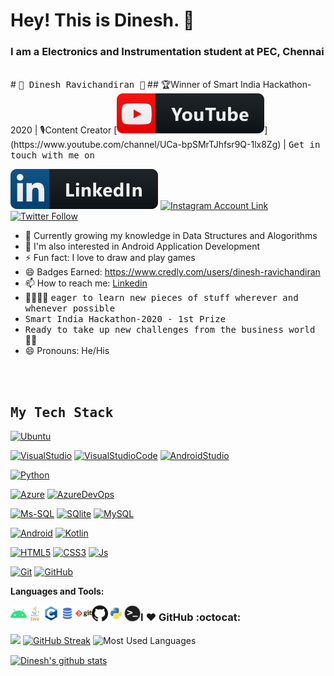 # Hey! This is Dinesh. 👋
### I am a Electronics and Instrumentation student at PEC, Chennai
<br>
# <samp> 🤖 Dinesh Ravichandiran  🤖</samp>
##  🏆Winner of Smart India Hackathon-2020 | 🎙Content Creator [<img src="https://raw.githubusercontent.com/8bithemant/8bithemant/master/svg/streaming/youtube.svg" >](https://www.youtube.com/channel/UCa-bpSMrTJhfsr9Q-1lx8Zg) | 
<samp> Get in touch with me on </samp> 

[<img src="https://raw.githubusercontent.com/8bithemant/8bithemant/master/svg/social/linkedin.svg" >](https://www.linkedin.com/in/dinesh-ravichandiran)
[![Instagram Account Link](https://img.shields.io/badge/-Instagram-black?style=flat&logo=instagram&link=https://github.com/coder08)](https://www.instagram.com/geekydinesh/)
[![Twitter Follow](https://img.shields.io/twitter/follow/thecoderdinesh?color=1DA1F2&logo=twitter&style=for-the-badge)](https://twitter.com/intent/follow?original_referer=https%3A%2F%2Fgithub.com%2FRDinesh0808&screen_name=thecoderdinesh)


- 🔭 Currently growing my knowledge in Data Structures and Alogorithms
- 📱  I'm also interested in Android Application Development
- ⚡ Fun fact: I love to draw and play games
- 😄 Badges Earned: https://www.credly.com/users/dinesh-ravichandiran
- 📫 How to reach me: [Linkedin](https://www.linkedin.com/in/dinesh-ravichandiran/)
- 🤹‍♂️🤹‍♂️ <samp> eager to learn new pieces of stuff wherever and whenever possible </samp>
- <samp> Smart India Hackathon-2020 - 1st Prize </samp>
- <samp> Ready to take up new challenges from the business world </samp>🐱‍🏍
- 😄 Pronouns: He/His
<br><br>
<br />

[youtube]: https://www.youtube.com/channel/UCa-bpSMrTJhfsr9Q-1lx8Zg

## <samp>My Tech Stack </samp>

[![Ubuntu](https://img.shields.io/badge/-Ubuntu-black?style=flat&logo=Ubuntu&link=https://github.com/coder08)](https://github.com/coder08)

[![VisualStudio](https://img.shields.io/badge/-VisualStudio-black?style=flat&logo=visual-studio&link=https://github.com/coder08&logoColor=522D91)](https://github.com/coder08)
[![VisualStudioCode](https://img.shields.io/badge/-VisualStudioCode-black?style=flat&logo=visual-studio-code&link=https://github.com/coder08&logoColor=007ACC)](https://github.com/coder08)
[![AndroidStudio](https://img.shields.io/badge/-AndroidStudio-black?style=flat&logo=android-studio&link=https://github.com/coder08)](https://github.com/coder08)

[![Python](https://img.shields.io/badge/-Python-black?style=flat&logo=python&link=https://github.com/coder08)](https://github.com/coder08) 


[![Azure](https://img.shields.io/badge/-MicrosoftAzure-black?style=flat&logo=microsoft-azure&link=https://github.com/coder08)](https://github.com/coder08)
[![AzureDevOps](https://img.shields.io/badge/-AzureDevOps-black?style=flat&logo=azure-devops&link=https://github.com/coder08)](https://github.com/coder08)

[![Ms-SQL](https://img.shields.io/badge/-MicrosoftSQLServer-black?style=flat&logo=microsoft-sql-server&link=https://github.com/coder08)](https://github.com/coder08)
[![SQlite](https://img.shields.io/badge/-SQLite-black?style=flat&logo=SQLite&link=https://github.com/coder08)](https://github.com/coder08)
[![MySQL](https://img.shields.io/badge/-MySQL-black?style=flat&logo=mysql&link=https://github.com/coder08)](https://github.com/coder08) 


[![Android](https://img.shields.io/badge/-Android-black?style=flat&logo=Android&logowidth=20&link=https://github.com/coder08)](https://github.com/coder08) [![Kotlin](https://img.shields.io/badge/-Kotlin-black?style=flat&logo=kotlin&logowidth=20&link=https://github.com/coder08)](https://github.com/coder08)


[![HTML5](https://img.shields.io/badge/-HTML5-E34F26?style=flat&logo=html5&logoColor=white&link=https://github.com/coder08)](https://github.com/coder08) [![CSS3](https://img.shields.io/badge/-CSS3-1572B6?style=flat&logo=css3&link=https://github.com/coder08)](https://github.com/coder08) [![Js](https://img.shields.io/badge/-Javascript-black?style=flat&logo=javascript&link=https://github.com/coder08)](https://github.com/coder08)

[![Git](https://img.shields.io/badge/-Git-black?style=flat&logo=git&link=https://github.com/coder08)](https://github.com/coder08) [![GitHub](https://img.shields.io/badge/-GitHub-181717?style=flat&logo=github&link=https://github.com/coder08)](https://github.com/coder08)



**Languages and Tools:**  

<img align="left" alt="Android SDK" width="26px" src="https://raw.githubusercontent.com/github/explore/80688e429a7d4ef2fca1e82350fe8e3517d3494d/topics/android/android.png" />
<img align="left" alt="Java" width="26px" src="https://raw.githubusercontent.com/github/explore/80688e429a7d4ef2fca1e82350fe8e3517d3494d/topics/java/java.png" />
<img align="left" alt="C" width="26px" src="https://raw.githubusercontent.com/github/explore/78df643247d429f6cc873026c0622819ad797942/topics/c/c.png" />
<!-- <img align="left" alt="HTML5" width="26px" src="https://raw.githubusercontent.com/github/explore/80688e429a7d4ef2fca1e82350fe8e3517d3494d/topics/html/html.png" /> -->
<!-- <img align="left" alt="CSS3" width="26px" src="https://raw.githubusercontent.com/github/explore/80688e429a7d4ef2fca1e82350fe8e3517d3494d/topics/css/css.png" /> -->
<img align="left" alt="SQL" width="26px" src="https://raw.githubusercontent.com/github/explore/80688e429a7d4ef2fca1e82350fe8e3517d3494d/topics/sql/sql.png" />
<img align="left" alt="Git" width="26px" src="https://raw.githubusercontent.com/github/explore/80688e429a7d4ef2fca1e82350fe8e3517d3494d/topics/git/git.png" />
<img align="left" alt="GitHub" width="26px" src="https://raw.githubusercontent.com/github/explore/78df643247d429f6cc873026c0622819ad797942/topics/github/github.png" />
<img align="left" alt="Python" width="26px" src="https://raw.githubusercontent.com/github/explore/80688e429a7d4ef2fca1e82350fe8e3517d3494d/topics/python/python.png" />
<img align="left" alt="Terminal" width="26px" src="https://raw.githubusercontent.com/github/explore/80688e429a7d4ef2fca1e82350fe8e3517d3494d/topics/terminal/terminal.png" />


### I :heart: GitHub :octocat:

[<img src="https://github-profile-trophy.vercel.app/?username=coder08&row=2&column=3" />](https://github.com/ryo-ma/github-profile-trophy)
[![GitHub Streak](https://github-readme-streak-stats.herokuapp.com/?user=coder08&theme=dark)](https://github.com/DenverCoder1/github-readme-streak-stats)
![Most Used Languages](https://github-readme-stats.vercel.app/api/top-langs/?username=coder08&layout=compact&theme=vision-friendly-dark)

<a href="https://github.com/coder08/github-readme-stats">
  <img align="center" src="https://github-readme-stats-lac.vercel.app/api?username=coder08&show_icons=true&count_private=true&theme=algolia" alt=" Dinesh's github stats" />
</a>

